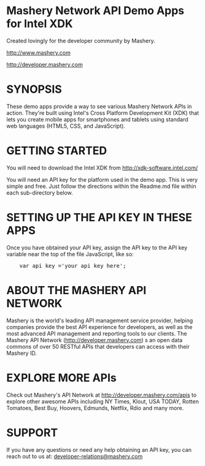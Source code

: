 Mashery Network API Demo Apps for Intel XDK
==================================================================
Created lovingly for the developer community by Mashery.

http://www.mashery.com

http://developer.mashery.com



SYNOPSIS
==================================================================
These demo apps provide a way to see various Mashery Network APIs 
in action. They're built using Intel's Cross Platform Development
Kit (XDK) that lets you create mobile apps for smartphones and 
tablets using standard web languages (HTML5, CSS, and JavaScript).


GETTING STARTED
==================================================================
You will need to download the Intel XDK from http://xdk-software.intel.com/

You will need an API key for the platform used in the demo app. 
This is very simple and free. Just follow the directions within the Readme.md file within each sub-directory below.


SETTING UP THE API KEY IN THESE APPS
==================================================================
Once you have obtained your API key, assign the API key to the 
API key variable near the top of the file JavaScript, like so:

<pre>
	var api_key ='your_api_key_here';
</pre>


ABOUT THE MASHERY API NETWORK
==================================================================
Mashery is the world's leading API management service provider, 
helping companies provide the best API experience for developers,
as well as the most advanced API management and reporting tools 
to our clients. The Mashery API Network (http://developer.mashery.com)
s an open data commons of over 50 RESTful APIs that developers can 
access with their Mashery ID.



EXPLORE MORE APIs
==================================================================
Check out Mashery's API Network at http://developer.mashery.com/apis
to explore other awesome APIs including NY Times, Klout, USA TODAY,
Rotten Tomatoes, Best Buy, Hoovers, Edmunds, Netflix, Rdio and many more. 



SUPPORT
=======
If you have any questions or need any help obtaining an API key, you can reach out to us at: developer-relations@mashery.com
